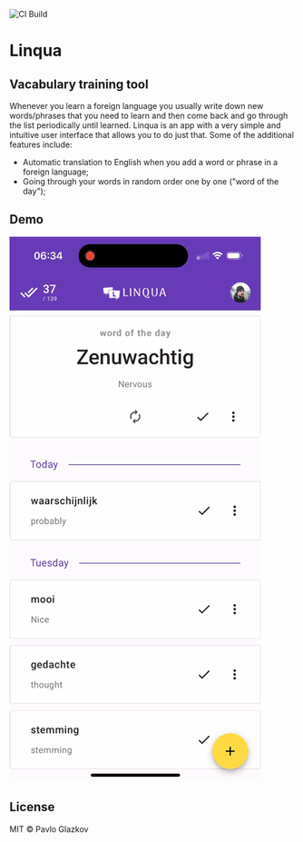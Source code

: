 ![CI Build](https://github.com/pglazkov/linqua-web/actions/workflows/main.yml/badge.svg)

# Linqua
## Vacabulary training tool

Whenever you learn a foreign language you usually write down new words/phrases that you need to learn and then come back and go through the list periodically until learned. Linqua is an app with a very simple and intuitive user interface that allows you to do just that. Some of the additional features include:

* Automatic translation to English when you add a word or phrase in a foreign language;
* Going through your words in random order one by one ("word of the day");

## Demo
![Demo Animation](demo.gif)

## License
MIT © Pavlo Glazkov
